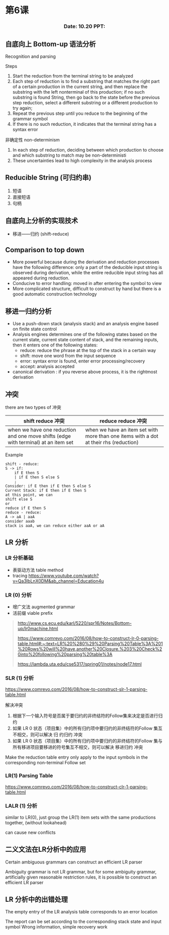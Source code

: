 # 第6课

<center><h3>Date: 10.20 PPT: </h3></center>

## 自底向上 Bottom-up 语法分析
Recognition and parsing

Steps
1. Start the reduction from the terminal string to be analyzed
2. Each step of reduction is to find a substring that matches the right part of a certain production in the current string, and then replace the substring with the left nonterminal of this production; if no such substring is found String, then go back to the state before the previous step reduction, select a different substring or a different production to try again;
3. Repeat the previous step until you reduce to the beginning of the grammar symbol
4. If there is no such reduction, it indicates that the terminal string has a syntax error

非确定性 non-determinism
1. In each step of reduction, deciding between which production to choose and which substring to match may be non-deterministi
2. These uncertainties lead to high complexity in the analysis process

## Reducible String (可归约串)
1. 短语
2. 直接短语
3. 句柄

## 自底向上分析的实现技术
- 移进——归约 (shift-reduce)

## Comparison to top down
- More powerful because during the derivation and reduction processes have the following difference: only a part of the deducible input string is observed during derivation, while the entire reducible input string has all appeared during reduction.
- Conducive to error handling: moved in after entering the symbol to view
- More complicated structure, difficult to construct by hand but there is a good automatic construction technology

## 移进一归约分析
- Use a push-down stack (analysis stack) and an analysis engine based on finite state control
- Analysis engines determines one of the following states based on the current state, current state content of stack, and the remaining inputs, then it enters one of the following states: 
  - reduce: reduce the phrase at the top of the stack in a certain way
  - shift: move one word from the input sequence
  - error: syntax error is found, enter error processing/recovery
  - accept: analysis accepted
- canonical derivation : if you reverse above process, it is the rightmost derivation

## 冲突
there are two types of 冲突

| shift reduce 冲突                                            | reduce reduce 冲突                                           |
| ------------------------------------------------------------ | ------------------------------------------------------------ |
| when we have one reduction and one move shifts (edge with terminal) at an item set | when we have an item set with more than one items with a dot at their rhs (reduction) |

Example

```
shift - reduce:
S -> if:
	if E then S
	| if E then S else S
	;
Consider: if E then if E then S else S
Current Stack: if E then if E then S
at this point, we can 
shift else S
or 
reduce if E then S
reduce - reduce:
A -> aA | aaA
consider aaab
stack is aaA, we can reduce either aaA or aA
```

## LR 分析

### LR 分析基础

- 表驱动方法 table method
- tracing  https://www.youtube.com/watch?v=Qa3IbLnX0DM&ab_channel=Education4u

### LR (0) 分析

- 增广文法 augmented grammar
- 活前缀 viable prefix

> http://www.cs.ecu.edu/karl/5220/spr16/Notes/Bottom-up/lr0machine.html
>
> https://www.comrevo.com/2016/08/how-to-construct-lr-0-parsing-table.html#:~:text=LR%20%280%29%20Parsing%20Table%3A%201%20Rows%20will%20have,another%20Closure.%203%20Check%20into%20following%20parsing%20table%3A
>
> https://lambda.uta.edu/cse5317/spring01/notes/node17.html



### SLR (1) 分析

https://www.comrevo.com/2016/08/how-to-construct-slr-1-parsing-table.html

解决冲突

1. 根据下一个输入符号是否属于要归约的非终结符的Follow集来决定是否进行归约
2. 如果 LR 0 状态（项目集）中的所有归约项中要归约的非终结符的Follow 集互不相交，则可以解决 归
   约归约 冲突
3. 如果 LR 0 状态（项目集）中的所有归约项中要归约的非终结符的Follow 集与所有移进项目要移进的符号集互不相交，则可以解决 移进归约 冲突

Make the reduction table entry only apply to the input symbols in the corresponding non-terminal Follow set

### LR(1) Parsing Table

https://www.comrevo.com/2016/08/how-to-construct-clr-1-parsing-table.html

### LALR (1) 分析

similar to LR(0), just group the LR(1) item sets with the same productions together, (without lookahead)

can cause new conflicts

## 二义文法在LR分析中的应用

Certain ambiguous grammars can construct an efficient LR parser

Ambiguity grammar is not LR grammar, but for some ambiguity grammar, artificially given reasonable restriction rules, it is possible to construct an efficient LR parser

## LR 分析中的出错处理

The empty entry of the LR analysis table corresponds to an error location

The report can be set according to the corresponding stack state and input symbol
Wrong information, simple recovery work

